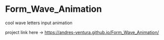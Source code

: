 # Form_Wave_Animation
cool wave letters input animation



project link here -> https://andres-ventura.github.io/Form_Wave_Animation/
